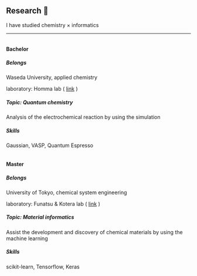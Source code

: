 ## Research 🔎

I have studied chemistry × informatics

<hr />

<div class="grid grid-hc">
  <div class="column column-hc">
    <h4>Bachelor</h4>
    <div class="card">
      <div class="card-content">
        <h5>Belongs</h5>
        <p>Waseda University, applied chemistry </p>
        <p>laboratory: Homma lab (
          <a href="http://www.sc.appchem.waseda.ac.jp/en/" target="_blank">link</a>
          )
        </p>
      </div>
      <div class="card-content">
        <h5>Topic: Quantum chemistry</h5>
        <p>Analysis of the electrochemical reaction by using the simulation</p>
      </div>
      <div class="card-content">
        <h5>Skills</h5>
        <p>Gaussian, VASP, Quantum Espresso</p>
      </div>
    </div>
  </div>
  <div class="column column-hc">
    <h4>Master</h4>
    <div class="card">
      <div class="card-content">
        <h5>Belongs</h5>
        <p>University of Tokyo, chemical system engineering</p>
        <p>laboratory: Funatsu & Kotera lab (
          <a href="http://funatsu.t.u-tokyo.ac.jp/en/home/" target="_blank">link</a>
          )
        </p>
      </div>
      <div class="card-content">
        <h5>Topic: Material informatics</h5>
        <p> Assist the development and discovery of chemical materials by using the machine learning</p>
      </div>
      <div class="card-content">
        <h5>Skills</h5>
        <p>scikit-learn, Tensorflow, Keras</p>
      </div>
    </div>
  </div>
</div>
